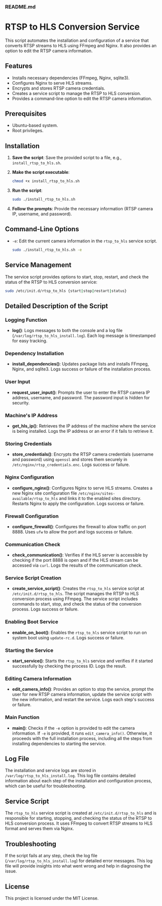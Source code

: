 ### README.md

# RTSP to HLS Conversion Service

This script automates the installation and configuration of a service that converts RTSP streams to HLS using FFmpeg and Nginx. It also provides an option to edit the RTSP camera information.

## Features

- Installs necessary dependencies (FFmpeg, Nginx, sqlite3).
- Configures Nginx to serve HLS streams.
- Encrypts and stores RTSP camera credentials.
- Creates a service script to manage the RTSP to HLS conversion.
- Provides a command-line option to edit the RTSP camera information.

## Prerequisites

- Ubuntu-based system.
- Root privileges.

## Installation

1. **Save the script**: Save the provided script to a file, e.g., `install_rtsp_to_hls.sh`.

2. **Make the script executable**:

    ```bash
    chmod +x install_rtsp_to_hls.sh
    ```

3. **Run the script**:

    ```bash
    sudo ./install_rtsp_to_hls.sh
    ```

4. **Follow the prompts**: Provide the necessary information (RTSP camera IP, username, and password).

## Command-Line Options

- `-e`: Edit the current camera information in the `rtsp_to_hls` service script.

    ```bash
    sudo ./install_rtsp_to_hls.sh -e
    ```

## Service Management

The service script provides options to start, stop, restart, and check the status of the RTSP to HLS conversion service:

```bash
sudo /etc/init.d/rtsp_to_hls {start|stop|restart|status}
```

## Detailed Description of the Script

### Logging Function

- **log()**: Logs messages to both the console and a log file (`/var/log/rtsp_to_hls_install.log`). Each log message is timestamped for easy tracking.

### Dependency Installation

- **install_dependencies()**: Updates package lists and installs FFmpeg, Nginx, and sqlite3. Logs success or failure of the installation process.

### User Input

- **request_user_input()**: Prompts the user to enter the RTSP camera IP address, username, and password. The password input is hidden for security.

### Machine's IP Address

- **get_hls_ip()**: Retrieves the IP address of the machine where the service is being installed. Logs the IP address or an error if it fails to retrieve it.

### Storing Credentials

- **store_credentials()**: Encrypts the RTSP camera credentials (username and password) using `openssl` and stores them securely in `/etc/nginx/rtsp_credentials.enc`. Logs success or failure.

### Nginx Configuration

- **configure_nginx()**: Configures Nginx to serve HLS streams. Creates a new Nginx site configuration file `/etc/nginx/sites-available/rtsp_to_hls` and links it to the enabled sites directory. Restarts Nginx to apply the configuration. Logs success or failure.

### Firewall Configuration

- **configure_firewall()**: Configures the firewall to allow traffic on port 8888. Uses `ufw` to allow the port and logs success or failure.

### Communication Check

- **check_communication()**: Verifies if the HLS server is accessible by checking if the port 8888 is open and if the HLS stream can be accessed via `curl`. Logs the results of the communication check.

### Service Script Creation

- **create_service_script()**: Creates the `rtsp_to_hls` service script at `/etc/init.d/rtsp_to_hls`. The script manages the RTSP to HLS conversion process using FFmpeg. The service script includes commands to start, stop, and check the status of the conversion process. Logs success or failure.

### Enabling Boot Service

- **enable_on_boot()**: Enables the `rtsp_to_hls` service script to run on system boot using `update-rc.d`. Logs success or failure.

### Starting the Service

- **start_service()**: Starts the `rtsp_to_hls` service and verifies if it started successfully by checking the process ID. Logs the result.

### Editing Camera Information

- **edit_camera_info()**: Provides an option to stop the service, prompt the user for new RTSP camera information, update the service script with the new information, and restart the service. Logs each step's success or failure.

### Main Function

- **main()**: Checks if the `-e` option is provided to edit the camera information. If `-e` is provided, it runs `edit_camera_info()`. Otherwise, it proceeds with the full installation process, including all the steps from installing dependencies to starting the service.

## Log File

The installation and service logs are stored in `/var/log/rtsp_to_hls_install.log`. This log file contains detailed information about each step of the installation and configuration process, which can be useful for troubleshooting.

## Service Script

The `rtsp_to_hls` service script is created at `/etc/init.d/rtsp_to_hls` and is responsible for starting, stopping, and checking the status of the RTSP to HLS conversion process. It uses FFmpeg to convert RTSP streams to HLS format and serves them via Nginx.

## Troubleshooting

If the script fails at any step, check the log file (`/var/log/rtsp_to_hls_install.log`) for detailed error messages. This log file will provide insights into what went wrong and help in diagnosing the issue.

## License

This project is licensed under the MIT License.